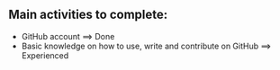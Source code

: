 ## Main activities to complete: 
- GitHub account ==> Done 
- Basic knowledge on how to use, write and contribute on GitHub ==> Experienced 